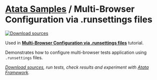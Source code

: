 # [Atata Samples](https://github.com/atata-framework/atata-samples) / Multi-Browser Configuration via .runsettings files

[![Download sources](https://img.shields.io/badge/Download-sources-brightgreen.svg)](https://github.com/atata-framework/atata-samples/raw/main/_archives/MultipleBrowsersViaRunSettings.zip)

Used in **[Multi-Browser Configuration via .runsettings files](https://atata.io/tutorials/multi-browser-configuration-via-runsettings-files/)** tutorial.

Demonstrates how to configure multi-browser tests application using `.runsettings` files.

*[Download sources](https://github.com/atata-framework/atata-samples/raw/main/_archives/MultipleBrowsersViaRunSettings.zip), run tests, check results and experiment with [Atata Framework](https://atata.io).*